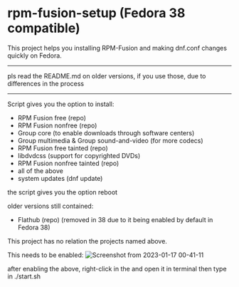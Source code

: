 # rpm-fusion-setup (Fedora 38 compatible)

This project helps you installing RPM-Fusion and making dnf.conf changes quickly on Fedora.

_____________________________________________________

pls read the README.md on older versions, if you use those, due to differences in the process
______________________________________________________

Script gives you the option to install:
- RPM Fusion free (repo)
- RPM Fusion nonfree (repo)
- Group core (to enable downloads through software centers)
- Group multimedia & Group sound-and-video (for more codecs)
- RPM Fusion free tainted (repo)
- libdvdcss (support for copyrighted DVDs)
- RPM Fusion nonfree tainted (repo)
- all of the above
- system updates (dnf update)

the script gives you the option reboot

older versions still contained:
- Flathub (repo) (removed in 38 due to it being enabled by default in Fedora 38)

This project has no relation the projects named above.

This needs to be enabled:
![Screenshot from 2023-01-17 00-41-11](https://user-images.githubusercontent.com/95959450/212780926-f5806457-5b99-4c5c-9b70-ef21296ea32e.png)

after enabling the above, right-click in the and open it in terminal then type in ./start.sh
